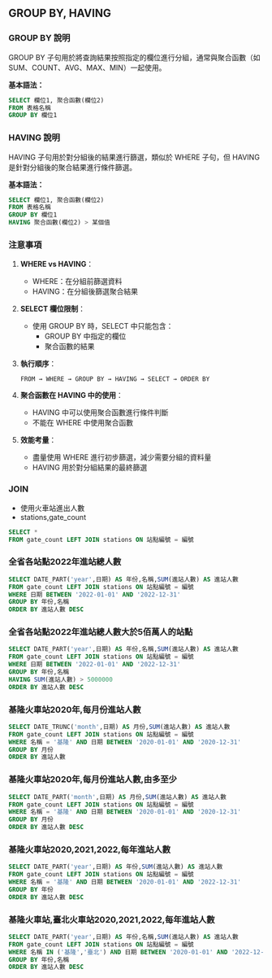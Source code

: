## GROUP BY, HAVING


### GROUP BY 說明
GROUP BY 子句用於將查詢結果按照指定的欄位進行分組，通常與聚合函數（如 SUM、COUNT、AVG、MAX、MIN）一起使用。

**基本語法：**
```sql
SELECT 欄位1, 聚合函數(欄位2)
FROM 表格名稱
GROUP BY 欄位1
```

### HAVING 說明
HAVING 子句用於對分組後的結果進行篩選，類似於 WHERE 子句，但 HAVING 是針對分組後的聚合結果進行條件篩選。

**基本語法：**
```sql
SELECT 欄位1, 聚合函數(欄位2)
FROM 表格名稱
GROUP BY 欄位1
HAVING 聚合函數(欄位2) > 某個值
```

### 注意事項
1. **WHERE vs HAVING**：
   - WHERE：在分組前篩選資料
   - HAVING：在分組後篩選聚合結果

2. **SELECT 欄位限制**：
   - 使用 GROUP BY 時，SELECT 中只能包含：
     - GROUP BY 中指定的欄位
     - 聚合函數的結果

3. **執行順序**：
   ```
   FROM → WHERE → GROUP BY → HAVING → SELECT → ORDER BY
   ```

4. **聚合函數在 HAVING 中的使用**：
   - HAVING 中可以使用聚合函數進行條件判斷
   - 不能在 WHERE 中使用聚合函數

5. **效能考量**：
   - 盡量使用 WHERE 進行初步篩選，減少需要分組的資料量
   - HAVING 用於對分組結果的最終篩選

### JOIN

- 使用火車站進出人數
- stations,gate_count

```sql
SELECT *
FROM gate_count LEFT JOIN stations ON 站點編號 = 編號
```


### 全省各站點2022年進站總人數

```sql
SELECT DATE_PART('year',日期) AS 年份,名稱,SUM(進站人數) AS 進站人數
FROM gate_count LEFT JOIN stations ON 站點編號 = 編號
WHERE 日期 BETWEEN '2022-01-01' AND '2022-12-31'
GROUP BY 年份,名稱
ORDER BY 進站人數 DESC
```

### 全省各站點2022年進站總人數大於5佰萬人的站點

```sql
SELECT DATE_PART('year',日期) AS 年份,名稱,SUM(進站人數) AS 進站人數
FROM gate_count LEFT JOIN stations ON 站點編號 = 編號
WHERE 日期 BETWEEN '2022-01-01' AND '2022-12-31'
GROUP BY 年份,名稱
HAVING SUM(進站人數) > 5000000
ORDER BY 進站人數 DESC
```


### 基隆火車站2020年,每月份進站人數

```sql
SELECT DATE_TRUNC('month',日期) AS 月份,SUM(進站人數) AS 進站人數
FROM gate_count LEFT JOIN stations ON 站點編號 = 編號
WHERE 名稱 = '基隆' AND 日期 BETWEEN '2020-01-01' AND '2020-12-31'
GROUP BY 月份
ORDER BY 進站人數
```

### 基隆火車站2020年,每月份進站人數,由多至少

```sql
SELECT DATE_PART('month',日期) AS 月份,SUM(進站人數) AS 進站人數
FROM gate_count LEFT JOIN stations ON 站點編號 = 編號
WHERE 名稱 = '基隆' AND 日期 BETWEEN '2020-01-01' AND '2020-12-31'
GROUP BY 月份
ORDER BY 進站人數 DESC
```

### 基隆火車站2020,2021,2022,每年進站人數

```sql
SELECT DATE_PART('year',日期) AS 年份,SUM(進站人數) AS 進站人數
FROM gate_count LEFT JOIN stations ON 站點編號 = 編號
WHERE 名稱 = '基隆' AND 日期 BETWEEN '2020-01-01' AND '2022-12-31'
GROUP BY 年份
ORDER BY 進站人數 DESC
```

### 基隆火車站,臺北火車站2020,2021,2022,每年進站人數

```sql
SELECT DATE_PART('year',日期) AS 年份,名稱,SUM(進站人數) AS 進站人數
FROM gate_count LEFT JOIN stations ON 站點編號 = 編號
WHERE 名稱 IN ('基隆','臺北') AND 日期 BETWEEN '2020-01-01' AND '2022-12-31'
GROUP BY 年份,名稱
ORDER BY 進站人數 DESC
```

